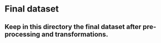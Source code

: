 # Final dataset
Keep in this directory the final dataset after pre-processing and transformations.
---
